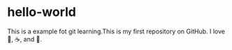 hello-world
===========

This is a example fot git learning.This is my first repository on GitHub. I love :pizza:, :coffee:, and :dancer:.
